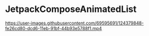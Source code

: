 # JetpackComposeAnimatedList


https://user-images.githubusercontent.com/69595691/124379848-fe26cd80-dcd6-11eb-91bf-44b93e5788f1.mp4

